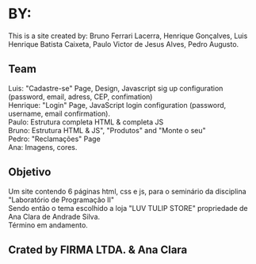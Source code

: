 # BY:
This is a site created by: Bruno Ferrari Lacerra, Henrique Gonçalves, Luis Henrique Batista Caixeta, Paulo Victor de Jesus Alves, Pedro Augusto.

## Team
Luis: "Cadastre-se" Page, Design, Javascript sig up configuration (password, email, adress, CEP, confimation) <br />
Henrique: "Login" Page, JavaScript login configuration (password, username, email confirmation). <br />
Paulo: Estrutura completa HTML & completa JS<br />
Bruno: Estrutura HTML & JS", "Produtos" and "Monte o seu"<br />
Pedro: "Reclamações" Page <br />
Ana: Imagens, cores. <br />

## Objetivo

Um site contendo 6 páginas html, css e js, para o seminário da disciplina "Laboratório de Programação II" <br />
Sendo então o tema escolhido a loja "LUV TULIP STORE" propriedade de Ana Clara de Andrade Silva. <br />
Término em andamento.

## Crated by FIRMA LTDA. & Ana Clara
